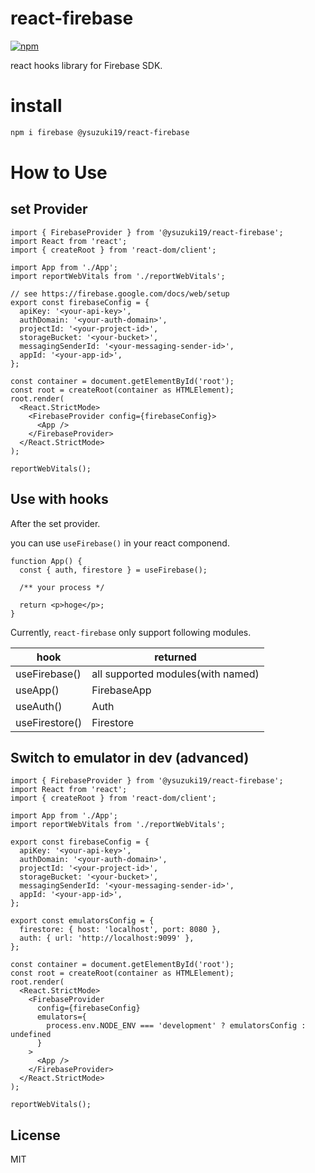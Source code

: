 # react-firebase

[![npm](https://img.shields.io/npm/v/@ysuzuki19/react-firebase?label=%40ysuzuki19%2Freact-firebase)](https://www.npmjs.com/package/@ysuzuki19/react-firebase)

react hooks library for Firebase SDK.

# install

```bash
npm i firebase @ysuzuki19/react-firebase
```

# How to Use

## set Provider

```tsx
import { FirebaseProvider } from '@ysuzuki19/react-firebase';
import React from 'react';
import { createRoot } from 'react-dom/client';

import App from './App';
import reportWebVitals from './reportWebVitals';

// see https://firebase.google.com/docs/web/setup
export const firebaseConfig = {
  apiKey: '<your-api-key>',
  authDomain: '<your-auth-domain>',
  projectId: '<your-project-id>',
  storageBucket: '<your-bucket>',
  messagingSenderId: '<your-messaging-sender-id>',
  appId: '<your-app-id>',
};

const container = document.getElementById('root');
const root = createRoot(container as HTMLElement);
root.render(
  <React.StrictMode>
    <FirebaseProvider config={firebaseConfig}>
      <App />
    </FirebaseProvider>
  </React.StrictMode>
);

reportWebVitals();
```

## Use with hooks

After the set provider.

you can use `useFirebase()` in your react componend.

```tsx
function App() {
  const { auth, firestore } = useFirebase();

  /** your process */

  return <p>hoge</p>;
}
```

Currently, `react-firebase` only support following modules.

| hook           | returned                          |
| -------------- | --------------------------------- |
| useFirebase()  | all supported modules(with named) |
| useApp()       | FirebaseApp                       |
| useAuth()      | Auth                              |
| useFirestore() | Firestore                         |

## Switch to emulator in dev (advanced)

```tsx
import { FirebaseProvider } from '@ysuzuki19/react-firebase';
import React from 'react';
import { createRoot } from 'react-dom/client';

import App from './App';
import reportWebVitals from './reportWebVitals';

export const firebaseConfig = {
  apiKey: '<your-api-key>',
  authDomain: '<your-auth-domain>',
  projectId: '<your-project-id>',
  storageBucket: '<your-bucket>',
  messagingSenderId: '<your-messaging-sender-id>',
  appId: '<your-app-id>',
};

export const emulatorsConfig = {
  firestore: { host: 'localhost', port: 8080 },
  auth: { url: 'http://localhost:9099' },
};

const container = document.getElementById('root');
const root = createRoot(container as HTMLElement);
root.render(
  <React.StrictMode>
    <FirebaseProvider
      config={firebaseConfig}
      emulators={
        process.env.NODE_ENV === 'development' ? emulatorsConfig : undefined
      }
    >
      <App />
    </FirebaseProvider>
  </React.StrictMode>
);

reportWebVitals();
```

## License

MIT
